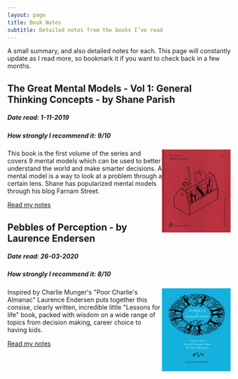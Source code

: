 ```yaml
---
layout: page
title: Book Notes
subtitle: Detailed notes from the books I’ve read
---
```


A small summary, and also detailed notes for each. 
This page will constantly update as I read more, so bookmark it if you want to check back in a few months.

## The Great Mental Models - Vol 1: General Thinking Concepts - by Shane Parish
##### Date read: 1-11-2019 
##### How strongly I recommend it: 9/10

<img style="float: right;" width="155" height="187" src="/img/bookImages/mentalModels/mentalModels.jpg">

This book is the first volume of the series and covers 9 mental models which can be used to better understand the world and make smarter decisions. A mental model is a way to look at a problem through a certain lens. Shane has popularized mental models through his blog Farnam Street.

[Read my notes](https://amithash.com/2019-11-01-mentalModels/)

## Pebbles of Perception - by Laurence Endersen
##### Date read: 26-03-2020 
##### How strongly I recommend it: 8/10

<img style="float: right;" width="155" height="187" src="/img/bookImages/PoP/cover.jpg">

Inspired by Charlie Munger's "Poor Charlie's Almanac" Laurence Endersen puts together this consise, clearly written, incredible little "Lessons for life" book, packed with wisdom on a wide range of topics from decision making, career choice to having kids. 

[Read my notes](https://amithash.com/2020-03-27-PoP/)



